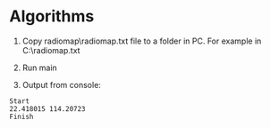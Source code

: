 # Algorithms

1. Copy radiomap\radiomap.txt file to a folder in PC. For example in C:\\radiomap.txt

2. Run main

3. Output from console: 

```
Start
22.418015 114.20723
Finish
```